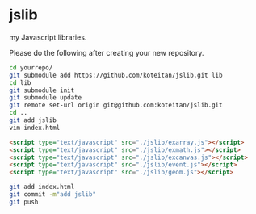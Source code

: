 # jslib
my Javascript libraries.

Please do the following after creating your new repository.
```bash
cd yourrepo/
git submodule add https://github.com/koteitan/jslib.git lib
cd lib
git submodule init
git submodule update
git remote set-url origin git@github.com:koteitan/jslib.git
cd ..
git add jslib
vim index.html
```

```html
<script type="text/javascript" src="./jslib/exarray.js"></script>
<script type="text/javascript" src="./jslib/exmath.js"></script>
<script type="text/javascript" src="./jslib/excanvas.js"></script>
<script type="text/javascript" src="./jslib/event.js"></script>
<script type="text/javascript" src="./jslib/geom.js"></script>
```

```bash
git add index.html
git commit -m"add jslib"
git push
```
